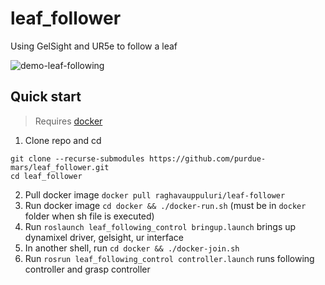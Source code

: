 # leaf_follower
Using GelSight and UR5e to follow a leaf

![demo-leaf-following](https://github.com/purdue-mars/leaf_follower/assets/41026849/bd875265-bcf7-4fb4-bec1-7c7bdd6bf5b4)



## Quick start
>  Requires [docker](https://docs.docker.com/get-docker/)

1. Clone repo and cd
```
git clone --recurse-submodules https://github.com/purdue-mars/leaf_follower.git
cd leaf_follower
```
2. Pull docker image `docker pull raghavauppuluri/leaf-follower`
3. Run docker image `cd docker && ./docker-run.sh` (must be in `docker` folder when sh file is executed)
4. Run `roslaunch leaf_following_control bringup.launch` brings up dynamixel driver, gelsight, ur interface 
5. In another shell, run `cd docker && ./docker-join.sh`
6. Run `rosrun leaf_following_control controller.launch` runs following controller and grasp controller 
